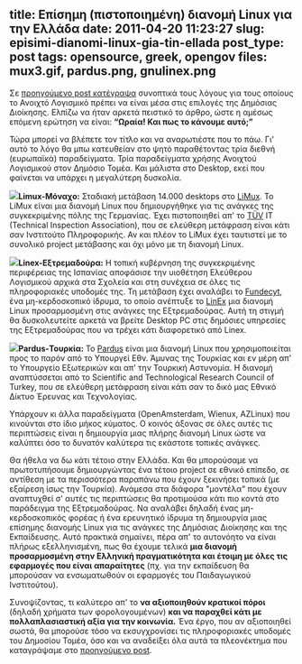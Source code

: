 title: Επίσημη (πιστοποιημένη) διανομή Linux για την Ελλάδα
date: 2011-04-20 11:23:27
slug: episimi-dianomi-linux-gia-tin-ellada
post_type: post
tags: opensource, greek, opengov
files: mux3.gif, pardus.png, gnulinex.png
---

Σε [προηγούμενο post κατέγραψα](/2011/02/11/%ce%b3%ce%b9%ce%b1%cf%84%ce%af-%ce%b1%ce%bd%ce%bf%ce%b9%cf%87%cf%84%cf%8c-%ce%bb%ce%bf%ce%b3%ce%b9%cf%83%ce%bc%ce%b9%ce%ba%cf%8c-%cf%83%cf%84%ce%bf-%ce%b4%ce%b7%ce%bc%cf%8c%cf%83%ce%b9%ce%bf/) συνοπτικά τους λόγους για τους οποίους το Ανοιχτό Λογισμικό πρέπει να είναι μέσα στις επιλογές της Δημόσιας Διοίκησης. Ελπίζω να ήταν αρκετά πειστικό το άρθρο, ώστε η αμέσως επόμενη ερώτηση να είναι: **“Ωραία! Και πως το κάνουμε αυτό;”**

Τώρα μπορεί να βλέπετε τον τίτλο και να αναρωτιέστε που το πάω. Γι' αυτό το λόγο θα μπω κατευθείαν στο ψητό παραθέτοντας τρία διεθνή (ευρωπαϊκά) παραδείγματα. Τρία παραδείγματα χρήσης Ανοιχτού Λογισμικού στον Δημόσιο Τομέα. Και μάλιστα στο Desktop, εκεί που φαίνεται να υπάρχει η μεγαλύτερη δυσκολία.

<img src="mux3.gif" class="txt" />**Limux-Μόναχο:** Σταδιακή μετάβαση 14.000 desktops στο [LiMux](http://www.muenchen.de/Rathaus/dir/limux/english/147197/index.html). Το LiMux είναι μια διανομή Linux που δημιουργήθηκε για τις ανάγκες της συγκεκριμένης πόλης της Γερμανίας. Έχει πιστοποιηθεί απ' το [TÜV](http://en.wikipedia.org/wiki/Technischer_%C3%9Cberwachungsverein) IT (Technical Inspection Association), που σε ελεύθερη μετάφραση είναι κάτι σαν Ινστιτούτο Πληροφορικής. Αν και πλέον το LiMux έχει ταυτιστεί με το συνολικό project μετάβασης και όχι μόνο με τη διανομή Linux.

<img src="gnulinex.png" class="txt" />**Linex-Εξτρεμαδούρα:** Η τοπική κυβέρνηση της συγκεκριμένης περιφέρειας της Ισπανίας αποφάσισε την υιοθέτηση Ελεύθερου Λογισμικού αρχικά στα Σχολεία και στη συνέχεια σε όλες τις πληροφοριακές υποδομές της. Τη μετάβαση έχει αναλάβει το [Fundecyt](http://www.fundecyt.es/), ένα μη-κερδοσκοπικό ίδρυμα, το οποίο ανέπτυξε το [LinEx](http://en.wikipedia.org/wiki/LinEx) μια διανομή Linux προσαρμοσμένη στις ανάγκες της Εξτρεμαδούρας. Αυτή τη στιγμή θα δυσκολευτείτε αρκετά να βρείτε Desktop PC στις δημόσιες υπηρεσίες της Εξτρεμαδούρας που να τρέχει κάτι διαφορετικό από Linex.

<img src="pardus.png" class="txt" />**Pardus-Τουρκία:** Το [Pardus](http://www.pardus.org.tr/eng/about/) είναι μια διανομή Linux που χρησιμοποιείται προς το παρόν από το Υπουργεί Εθν. Άμυνας της Τουρκίας και εν μέρη απ' το Υπουργείο Εξωτερικών και απ' την Τουρκική Αστυνομία. Η διανομή αναπτύσσεται από το Scientific and Technological Research Council of Turkey, που σε ελεύθερη μετάφραση είναι κάτι σαν το δικό μας Εθνικό Δίκτυο Έρευνας και Τεχνολογίας.

Υπάρχουν κι άλλα παραδείγματα (OpenAmsterdam, Wienux, AZLinux) που κινούνται στο ίδιο μήκος κύματος. Ο κοινός άξονας σε όλες αυτές τις περιπτώσεις είναι η δημιουργία μιας πλήρης διανομή Linux ώστε να καλύπτει όσο το δυνατόν καλύτερα τις εκάστοτε τοπικές ανάγκες.

Θα ήθελα να δω κάτι τέτοιο στην Ελλάδα. Και θα μπορούσαμε να πρωτοτυπήσουμε δημιουργώντας ένα τέτοιο project σε εθνικό επίπεδο, σε αντίθεση με τα περισσότερα παραπάνω που έχουν ξεκινήσει τοπικά (με εξαίρεση ίσως την Τουρκία). Ανάμεσα στα διάφορα "μοντέλα" που έχουν αναπτυχθεί σ' αυτές τις περιπτώσεις θα προτιμούσα κάτι πιο κοντά στο παράδειγμα της Εξτρεμαδούρας. Να αναλάβει δηλαδή ένας μη-κερδοσκοπικός φορέας ή ένα ερευνητικό ίδρυμα τη δημιουργία μιας επίσημης διανομής Linux για τις ανάγκες της Δημόσιας Διοίκησης και της Εκπαίδευσης. Αυτό πρακτικά σημαίνει, πέρα απ' το αυτονόητο να είναι πλήρως εξελληνισμένη, πως θα έχουμε τελικά **μια διανομή προσαρμοσμένη στην Ελληνική πραγματικότητα και έτοιμη με όλες τις εφαρμογές που είναι απαραίτητες** (πχ. για την εκπαίδευση θα μπορούσαν να ενσωματωθούν οι εφαρμογές του Παιδαγωγικού Ινστιτούτου).

Συνοψίζοντας, τι καλύτερο απ' το **να αξιοποιηθούν κρατικοί πόροι** (δηλαδή χρήματα των φορολογουμένων) **και να παραχθεί κάτι με πολλαπλασιαστική αξία για την κοινωνία.** Ένα έργο, που αν αξιοποιηθεί σωστά, θα μπορούσε τόσο να εκσυγχρονίσει τις πληροφοριακές υποδομές του Δημοσίου Τομέα, όσο και να αναδείξει όλα αυτά τα πλεονέκτημα που καταγράψαμε στο [προηγούμενο post](/2011/02/11/%ce%b3%ce%b9%ce%b1%cf%84%ce%af-%ce%b1%ce%bd%ce%bf%ce%b9%cf%87%cf%84%cf%8c-%ce%bb%ce%bf%ce%b3%ce%b9%cf%83%ce%bc%ce%b9%ce%ba%cf%8c-%cf%83%cf%84%ce%bf-%ce%b4%ce%b7%ce%bc%cf%8c%cf%83%ce%b9%ce%bf/).


